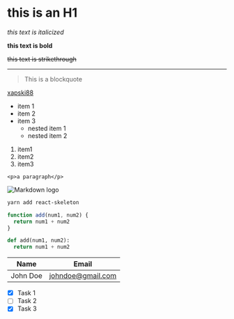 # this is an H1

*this text is italicized*

__this text is bold__

~~this text is strikethrough~~

---
> This is a blockquote

<!-- hyperlink -->
[xapski88](https://www.github.com/xapski2671 "Github")

<!-- Ul -->
* item 1
* item 2
* item 3
  * nested item 1
  * nested item 2

<!-- Ol -->
1. item1
2. item2
3. item3

<!-- inline code block -->
`<p>a paragraph</p>`

<!-- images -->
![Markdown logo](https://markdown-here.com/img/icon256.png)

<!-- Github markdown -->
  <!-- syntax specific code blocks -->
  ```bash
  yarn add react-skeleton
  ```
  ```javascript
  function add(num1, num2) {
    return num1 + num2
  }
  ```
  ```python
  def add(num1, num2):
    return num1 + num2
  ```

  <!-- tables -->
  | Name      | Email   |
  | -------   | ------- |
  | John Doe  | johndoe@gmail.com |

  <!-- task-lists -->
  * [x] Task 1
  * [ ] Task 2
  * [x] Task 3